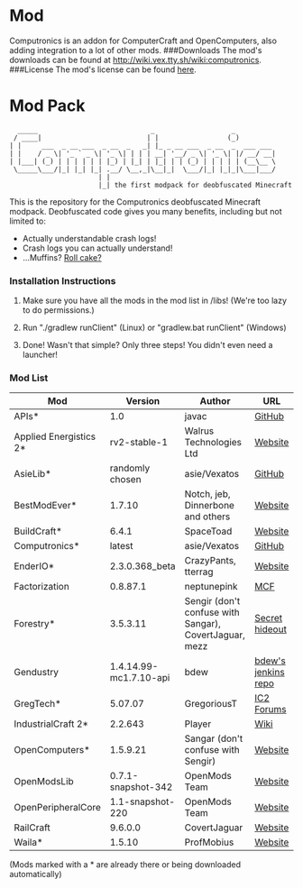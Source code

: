 # Mod

Computronics is an addon for ComputerCraft and OpenComputers, also adding integration to a lot of other mods.
###Downloads
The mod's downloads can be found at http://wiki.vex.tty.sh/wiki:computronics.
###License
The mod's license can be found [here](http://wiki.vex.tty.sh/wiki:licensing).

# Mod Pack

      _____                            _                   _          
     / ____|                          | |                 (_)         
    | |     ___  _ __ ___  _ __  _   _| |_ _ __ ___  _ __  _  ___ ___ 
    | |    / _ \| '_ ` _ \| '_ \| | | | __| '__/ _ \| '_ \| |/ __/ __|
    | |___| (_) | | | | | | |_) | |_| | |_| | | (_) | | | | | (__\__ \
     \_____\___/|_| |_| |_| .__/ \__,_|\__|_|  \___/|_| |_|_|\___|___/
                          | |                                         
                          |_| the first modpack for deobfuscated Minecraft

This is the repository for the Computronics deobfuscated Minecraft modpack. 
Deobfuscated code gives you many benefits, including but not limited to:

* Actually understandable crash logs!
* Crash logs you can actually understand!
* ...Muffins? [Roll cake?](https://www.youtube.com/watch?v=_g_Qbz6T_Xg)

### Installation Instructions

1. Make sure you have all the mods in the mod list in /libs! (We're too lazy to do permissions.)

2. Run "./gradlew runClient" (Linux) or "gradlew.bat runClient" (Windows)

3. Done! Wasn't that simple? Only three steps! You didn't even need a launcher!

### Mod List

| Mod | Version | Author | URL |
| --- | ------- | ------ | --- |
| APIs* | 1.0 | javac | [GitHub](https://github.com/asiekierka/Computronics/blob/master/libs/APIs.zip) |
| Applied Energistics 2*  | rv2-stable-1 | Walrus Technologies Ltd | [Website](http://ae2.ae-mod.info/) |
| AsieLib* | randomly chosen | asie/Vexatos | [GitHub](https://github.com/asiekierka/AsieLib) |
| BestModEver* | 1.7.10 | Notch, jeb, Dinnerbone and others | [Website](http://minecraft.net) |
| BuildCraft* | 6.4.1 | SpaceToad | [Website](http://mod-buildcraft.com/) |
| Computronics* | latest | asie/Vexatos | [GitHub](https://github.com/asiekierka/Computronics) |
| EnderIO* | 2.3.0.368_beta | CrazyPants, tterrag | [Website](http://enderio.com) |
| Factorization | 0.8.87.1 | neptunepink | [MCF](http://www.minecraftforum.net/forums/mapping-and-modding/minecraft-mods/1284592-factorization-0-8-88-8-8888-the-update-that-ate) |
| Forestry* | 3.5.3.11 | Sengir (don't confuse with Sangar), CovertJaguar, mezz | [Secret hideout](http://ic2api.player.to:8080/job/Forestry/) |
| Gendustry | 1.4.14.99-mc1.7.10-api | bdew | [bdew's jenkins repo](http://jenkins.bdew.net/job/gendustry-1.7.10/) |
| GregTech* | 5.07.07 | GregoriousT | [IC2 Forums](http://forum.industrial-craft.net/index.php?page=Thread&threadID=7156&) |
| IndustrialCraft 2* | 2.2.643 | Player | [Wiki](http://wiki.industrial-craft.net/) |
| OpenComputers* | 1.5.9.21 | Sangar (don't confuse with Sengir) | [Website](http://oc.cil.li/) |
| OpenModsLib | 0.7.1-snapshot-342 | OpenMods Team | [Website](http://www.openmods.info/) |
| OpenPeripheralCore | 1.1-snapshot-220 | OpenMods Team | [Website](http://www.openmods.info/) |
| RailCraft | 9.6.0.0 | CovertJaguar | [Website](http://railcraft.info/) |
| Waila* | 1.5.10 | ProfMobius | [Website](http://www.mobiusstrip.eu/) |

(Mods marked with a * are already there or being downloaded automatically)
